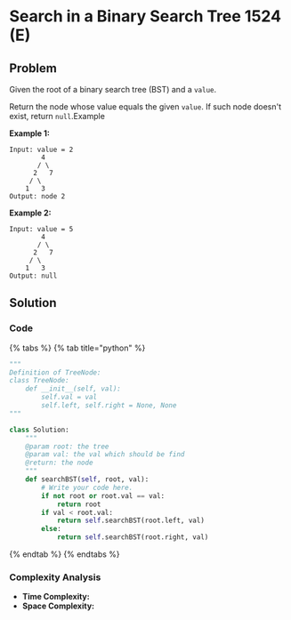 # Search in a Binary Search Tree 1524 \(E\)

## Problem

Given the root of a binary search tree \(BST\) and a `value`.

Return the node whose value equals the given `value`. If such node doesn't exist, return `null`.Example

**Example 1:**

```text
Input: value = 2
        4
       / \
      2   7
     / \
    1   3
Output: node 2
```

**Example 2:**

```text
Input: value = 5
        4
       / \
      2   7
     / \
    1   3
Output: null
```

## Solution 

### Code

{% tabs %}
{% tab title="python" %}
```python
"""
Definition of TreeNode:
class TreeNode:
    def __init__(self, val):
        self.val = val
        self.left, self.right = None, None
"""

class Solution:
    """
    @param root: the tree
    @param val: the val which should be find
    @return: the node
    """
    def searchBST(self, root, val):
        # Write your code here.
        if not root or root.val == val:
            return root
        if val < root.val:
            return self.searchBST(root.left, val)
        else:
            return self.searchBST(root.right, val)
```
{% endtab %}
{% endtabs %}

### Complexity Analysis

* **Time Complexity:**
* **Space Complexity:**

